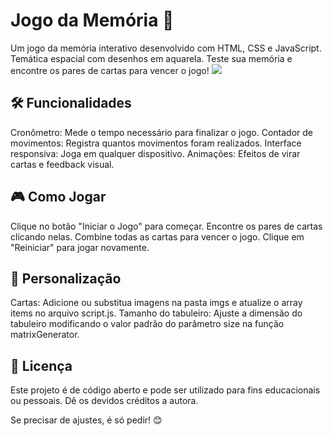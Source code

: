 # Jogo da Memória 🧠
Um jogo da memória interativo desenvolvido com HTML, CSS e JavaScript. Temática espacial com desenhos em aquarela. Teste sua memória e encontre os pares de cartas para vencer o jogo!
![](https://github.com/shirlyalima/Jogo-da-Mem-ria/blob/95edf7ae15c1fbfcf25b84b4382187bc3d221867/exemplo%20do%20projeto.gif)

## 🛠️ Funcionalidades
Cronômetro: Mede o tempo necessário para finalizar o jogo.
Contador de movimentos: Registra quantos movimentos foram realizados.
Interface responsiva: Joga em qualquer dispositivo.
Animações: Efeitos de virar cartas e feedback visual.

## 🎮 Como Jogar
Clique no botão "Iniciar o Jogo" para começar.
Encontre os pares de cartas clicando nelas.
Combine todas as cartas para vencer o jogo.
Clique em "Reiniciar" para jogar novamente.

## 🧩 Personalização
Cartas: Adicione ou substitua imagens na pasta imgs e atualize o array items no arquivo script.js.
Tamanho do tabuleiro: Ajuste a dimensão do tabuleiro modificando o valor padrão do parâmetro size na função matrixGenerator.

## 📜 Licença
Este projeto é de código aberto e pode ser utilizado para fins educacionais ou pessoais. Dê os devidos créditos a autora.

Se precisar de ajustes, é só pedir! 😊

